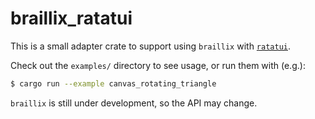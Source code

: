 # braillix_ratatui

This is a small adapter crate to support using `braillix` with
[`ratatui`](https://ratatui.rs).

Check out the `examples/` directory to see usage, or run them with (e.g.):
```sh
$ cargo run --example canvas_rotating_triangle
```

`braillix` is still under development, so the API may change.

